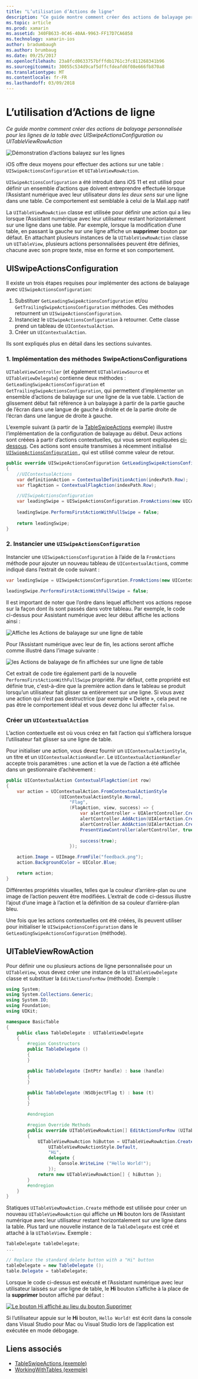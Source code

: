 ```yaml
---
title: "L’utilisation d’Actions de ligne"
description: "Ce guide montre comment créer des actions de balayage personnalisée pour les lignes de la table avec UISwipeActionsConfiguration ou UITableViewRowAction"
ms.topic: article
ms.prod: xamarin
ms.assetid: 340FB633-0C46-40AA-9963-FF17D7CA6858
ms.technology: xamarin-ios
author: bradumbaugh
ms.author: brumbaug
ms.date: 09/25/2017
ms.openlocfilehash: 23a8fcd0633757bfffdb1761c3fc811268341b96
ms.sourcegitcommit: 30055c534d9caf5dffcfdeafd6f08e666fb870a8
ms.translationtype: MT
ms.contentlocale: fr-FR
ms.lasthandoff: 03/09/2018
---
```

# <a name="working-with-row-actions"></a>L’utilisation d’Actions de ligne

_Ce guide montre comment créer des actions de balayage personnalisée pour les lignes de la table avec UISwipeActionsConfiguration ou UITableViewRowAction_

![Démonstration d’actions balayez sur les lignes](row-action-images/action02.png)

iOS offre deux moyens pour effectuer des actions sur une table : `UISwipeActionsConfiguration` et `UITableViewRowAction`.

`UISwipeActionsConfiguration` a été introduit dans iOS 11 et est utilisé pour définir un ensemble d’actions que doivent entreprendre effectuée lorsque l’Assistant numérique avec leur utilisateur _dans les deux sens_ sur une ligne dans une table. Ce comportement est semblable à celui de la Mail.app natif 

La `UITableViewRowAction` classe est utilisée pour définir une action qui a lieu lorsque l’Assistant numérique avec leur utilisateur restant horizontalement sur une ligne dans une table.
Par exemple, lorsque la modification d’une table, en passant la gauche sur une ligne affiche un **supprimer** bouton par défaut. En attachant plusieurs instances de la `UITableViewRowAction` classe un `UITableView`, plusieurs actions personnalisées peuvent être définies, chacune avec son propre texte, mise en forme et son comportement.


## <a name="uiswipeactionsconfiguration"></a>UISwipeActionsConfiguration

Il existe un trois étapes requises pour implémenter des actions de balayage avec `UISwipeActionsConfiguration`:

1. Substituer `GetLeadingSwipeActionsConfiguration` et/ou `GetTrailingSwipeActionsConfiguration` méthodes. Ces méthodes retournent un `UISwipeActionsConfiguration`. 
2. Instanciez le `UISwipeActionsConfiguration` à retourner. Cette classe prend un tableau de `UIContextualAction`.
3. Créer un `UIContextualAction`.

Ils sont expliqués plus en détail dans les sections suivantes.

### <a name="1-implementing-the-swipeactionsconfigurations-methods"></a>1. Implémentation des méthodes SwipeActionsConfigurations

`UITableViewController` (et également `UITableViewSource` et `UITableViewDelegate`) contienne deux méthodes : `GetLeadingSwipeActionsConfiguration` et `GetTrailingSwipeActionsConfiguration`, qui permettent d’implémenter un ensemble d’actions de balayage sur une ligne de la vue table. L’action de glissement début fait référence à un balayage à partir de la partie gauche de l’écran dans une langue de gauche à droite et de la partie droite de l’écran dans une langue de droite à gauche. 

L’exemple suivant (à partir de la [TableSwipeActions](https://developer.xamarin.com/samples/monotouch/TableSwipeActions) exemple) illustre l’implémentation de la configuration de balayage au début. Deux actions sont créées à partir d’actions contextuelles, qui vous seront expliquées [ci-dessous](#create-uicontextualaction). Ces actions sont ensuite transmises à récemment initialisé [ `UISwipeActionsConfiguration` ](#create-uiswipeactionsconfigurations), qui est utilisé comme valeur de retour.


```csharp
public override UISwipeActionsConfiguration GetLeadingSwipeActionsConfiguration(UITableView tableView, NSIndexPath indexPath)
{
    //UIContextualActions
    var definitionAction = ContextualDefinitionAction(indexPath.Row);
    var flagAction = ContextualFlagAction(indexPath.Row);

    //UISwipeActionsConfiguration
    var leadingSwipe = UISwipeActionsConfiguration.FromActions(new UIContextualAction[] { flagAction, definitionAction });
    
    leadingSwipe.PerformsFirstActionWithFullSwipe = false;
    
    return leadingSwipe;
}  
```

<a name="create-uiswipeactionsconfigurations" />

### <a name="2-instantiate-a-uiswipeactionsconfiguration"></a>2. Instancier une `UISwipeActionsConfiguration`

Instancier une `UISwipeActionsConfiguration` à l’aide de la `FromActions` méthode pour ajouter un nouveau tableau de `UIContextualAction`s, comme indiqué dans l’extrait de code suivant :

```csharp
var leadingSwipe = UISwipeActionsConfiguration.FromActions(new UIContextualAction[] { flagAction, definitionAction })

leadingSwipe.PerformsFirstActionWithFullSwipe = false;
```

Il est important de noter que l’ordre dans lequel affichent vos actions repose sur la façon dont ils sont passés dans votre tableau. Par exemple, le code ci-dessus pour Assistant numérique avec leur début affiche les actions ainsi :

![Affiche les Actions de balayage sur une ligne de table](row-action-images/action03.png)

Pour l’Assistant numérique avec leur de fin, les actions seront affiche comme illustré dans l’image suivante :

![les Actions de balayage de fin affichées sur une ligne de table](row-action-images/action04.png)

Cet extrait de code tire également parti de la nouvelle `PerformsFirstActionWithFullSwipe` propriété. Par défaut, cette propriété est définie true, c'est-à-dire que la première action dans le tableau se produit lorsqu’un utilisateur fait glisser sa entièrement sur une ligne. Si vous avez une action qui n’est pas destructrice (par exemple « Delete », cela peut ne pas être le comportement idéal et vous devez donc lui affecter `false`.

<a name="create-uicontextualaction" />

### <a name="create-a-uicontextualaction"></a>Créer un `UIContextualAction`

L’action contextuelle est où vous créez en fait l’action qui s’affichera lorsque l’utilisateur fait glisser sa une ligne de table.

Pour initialiser une action, vous devez fournir un `UIContextualActionStyle`, un titre et un `UIContextualActionHandler`. Le `UIContextualActionHandler` accepte trois paramètres : une action et la vue de l’action a été affichée dans un gestionnaire d’achèvement :

```csharp
public UIContextualAction ContextualFlagAction(int row)
{
    var action = UIContextualAction.FromContextualActionStyle
                    (UIContextualActionStyle.Normal,
                        "Flag",
                        (FlagAction, view, success) => {
                            var alertController = UIAlertController.Create($"Report {words[row]}?", "", UIAlertControllerStyle.Alert);
                            alertController.AddAction(UIAlertAction.Create("Cancel", UIAlertActionStyle.Cancel, null)); 
                            alertController.AddAction(UIAlertAction.Create("Yes", UIAlertActionStyle.Destructive, null));
                            PresentViewController(alertController, true, null);
                            
                            success(true);
                        });

    action.Image = UIImage.FromFile("feedback.png");
    action.BackgroundColor = UIColor.Blue;

    return action;
}
```

Différentes propriétés visuelles, telles que la couleur d’arrière-plan ou une image de l’action peuvent être modifiées. L’extrait de code ci-dessus illustre l’ajout d’une image à l’action et la définition de sa couleur d’arrière-plan bleu.

Une fois que les actions contextuelles ont été créées, ils peuvent utiliser pour initialiser le `UISwipeActionsConfiguration` dans le `GetLeadingSwipeActionsConfiguration` (méthode).

## <a name="uitableviewrowaction"></a>UITableViewRowAction

Pour définir une ou plusieurs actions de ligne personnalisée pour un `UITableView`, vous devez créer une instance de la `UITableViewDelegate` classe et substituer la `EditActionsForRow` (méthode). Exemple :

```csharp
using System;
using System.Collections.Generic;
using System.IO;
using Foundation;
using UIKit;

namespace BasicTable
{
    public class TableDelegate : UITableViewDelegate
    {
        #region Constructors
        public TableDelegate ()
        {
        }

        public TableDelegate (IntPtr handle) : base (handle)
        {
        }

        public TableDelegate (NSObjectFlag t) : base (t)
        {
        }

        #endregion

        #region Override Methods
        public override UITableViewRowAction[] EditActionsForRow (UITableView tableView, NSIndexPath indexPath)
        {
            UITableViewRowAction hiButton = UITableViewRowAction.Create (
                UITableViewRowActionStyle.Default,
                "Hi",
                delegate {
                    Console.WriteLine ("Hello World!");
                });
            return new UITableViewRowAction[] { hiButton };
        }
        #endregion
    }
}
```

Statiques `UITableViewRowAction.Create` méthode est utilisée pour créer un nouveau `UITableViewRowAction` qui affiche un **Hi** bouton lors de l’Assistant numérique avec leur utilisateur restant horizontalement sur une ligne dans la table. Plus tard une nouvelle instance de la `TableDelegate` est créé et attaché à la `UITableView`. Exemple :

```csharp
TableDelegate tableDelegate;
...

// Replace the standard delete button with a "Hi" button
tableDelegate = new TableDelegate ();
table.Delegate = tableDelegate;

```

Lorsque le code ci-dessus est exécuté et l’Assistant numérique avec leur utilisateur laissés sur une ligne de table, le **Hi** bouton s’affiche à la place de la **supprimer** bouton affiché par défaut :

[![](row-action-images/action01.png "Le bouton Hi affiché au lieu du bouton Supprimer")](row-action-images/action01.png#lightbox)

Si l’utilisateur appuie sur le **Hi** bouton, `Hello World!` est écrit dans la console dans Visual Studio pour Mac ou Visual Studio lors de l’application est exécutée en mode débogage.



## <a name="related-links"></a>Liens associés

- [TableSwipeActions (exemple)](https://developer.xamarin.com/samples/monotouch/TableSwipeActions)
- [WorkingWithTables (exemple)](https://developer.xamarin.com/samples/monotouch/WorkingWithTables)
